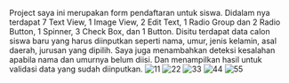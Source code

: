 Project saya ini merupakan form pendaftaran untuk siswa. Didalam nya terdapat 7 Text View, 1 Image View, 2 Edit Text, 
1 Radio Group dan 2 Radio Button, 1 Spinner, 3 Check Box, dan 1 Button. Disitu terdapat data calon siswa baru yang harus 
diinputkan seperti nama, umur, jenis kelamin, asal daerah, jurusan yang dipilih. Saya juga menambahkan deteksi kesalahan 
apabila nama dan umurnya belum diisi. Dan menampilkan hasil untuk validasi data yang sudah diinputkan.
![11](https://cloud.githubusercontent.com/assets/22068394/18417142/c354744e-7851-11e6-9c9b-d3c3c7f9c961.PNG)
![22](https://cloud.githubusercontent.com/assets/22068394/18417116/51e0d276-7851-11e6-8d4d-f88d66cee614.PNG)
![33](https://cloud.githubusercontent.com/assets/22068394/18417153/03b1ce38-7852-11e6-90e1-e126ea4b62c7.PNG)
![44](https://cloud.githubusercontent.com/assets/22068394/18417157/30c38a38-7852-11e6-97ba-8aae6754c2bd.PNG)
![55](https://cloud.githubusercontent.com/assets/22068394/18417159/48c1744c-7852-11e6-9576-307e95e388ad.PNG)
